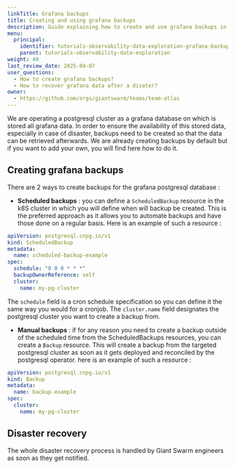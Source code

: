 ```yaml
---
linkTitle: Grafana backups
title: Creating and using grafana backups
description: Guide explaining how to create and use grafana backups in the Observability Platform for disaster recovery.
menu:
  principal:
    identifier: tutorials-observability-data-exploration-grafana-backups
    parent: tutorials-observability-data-exploration
weight: 40
last_review_date: 2025-04-07
user_questions:
  - How to create grafana backups?
  - How to recover grafana data after a disater?
owner:
  - https://github.com/orgs/giantswarm/teams/team-atlas
---
```


We are operating a postgresql cluster as a grafana database on which is stored all grafana data. In order to ensure the availability of this stored data, especially in case of disaster, backups need to be created so that the data can be retrieved afterwards. We are already creating backups by default but if you want to add your own, you will find here how to do it.

## Creating grafana backups

There are 2 ways to create backups for the grafana postgresql database :

- __Scheduled backups__ : you can define a `ScheduledBackup` resource in the k8S cluster in which you will define when will backup be created. This is the preferred approach as it allows you to automate backups and have those done on a regular basis. Here is an example of such a resource :

```yaml
apiVersion: postgresql.cnpg.io/v1
kind: ScheduledBackup
metadata:
  name: scheduled-backup-example
spec:
  schedule: "0 0 0 * * *"
  backupOwnerReference: self
  cluster:
    name: my-pg-cluster
```

The `schedule` field is a cron schedule specification so you can define it the same way you would for a cronjob.
The `cluster.name` field designates the postgresql cluster you want to create a backup from.

- __Manual backups__ : if for any reason you need to create a backup outside of the scheduled time from the ScheduledBackups resources, you can create a `Backup` resource. This will create a backup from the targeted postgresql cluster as soon as it gets deployed and reconciled by the postgresql operator. here is an example of such a resource :

```yaml
apiVersion: postgresql.cnpg.io/v1
kind: Backup
metadata:
  name: backup-example
spec:
  cluster:
    name: my-pg-cluster
```

## Disaster recovery

The whole disaster recovery process is handled by Giant Swarm engineers as soon as they get notified.

